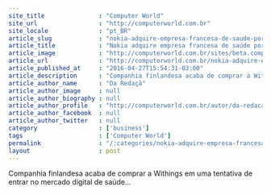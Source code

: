 ```yaml
---
site_title               : "Computer World"
site_url                 : "http://computerworld.com.br"
site_locale              : "pt_BR"
article_slug             : "nokia-adquire-empresa-francesa-de-saude-por-uss-191-milhoes"
article_title            : "Nokia adquire empresa francesa de saúde por US$ 191 milhões"
article_image            : "http://computerworld.com.br/sites/beta.computerworld.com.br/files/news_articles/saude_health.jpg"
article_url              : "http://computerworld.com.br/nokia-adquire-empresa-francesa-de-saude-por-us-191-milhoes"
article_published_at     : "2016-04-27T15:54:31-03:00"
article_description      : "Companhia finlandesa acaba de comprar a Withings em uma tentativa de entrar no mercado digital de saúde..."
article_author_name      : "Da Redaçã"
article_author_image     : null
article_author_biography : null
article_author_profile   : "http://computerworld.com.br/autor/da-redacao"
article_author_facebook  : null
article_author_twitter   : null
category                 : ['business']
tags                     : ['Computer World']
permalink                : "/:categories/nokia-adquire-empresa-francesa-de-saude-por-uss-191-milhoes/"
layout                   : post
---
```


Companhia finlandesa acaba de comprar a Withings em uma tentativa de entrar no mercado digital de saúde...
